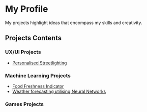 # My Profile

My projects highlight ideas that encompass my skills and creativity.


## Projects Contents
### UX/UI Projects
- [Personalised Streetlighting](#)
### Machine Learning Projects
- [Food Freshness Indicator](#)
- [Weather forecasting utilising Neural Networks](#)
### Games Projects
